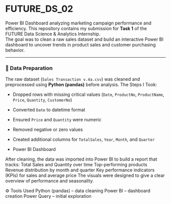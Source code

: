 # FUTURE_DS_02
Power BI Dashboard analyzing marketing campaign performance and efficiency.
This repository contains my submission for **Task 1** of the FUTURE Data Science & Analytics Internship.  
The goal was to clean a raw sales dataset and build an interactive Power BI dashboard to uncover trends in product sales and customer purchasing behavior.

---

### 🧹 Data Preparation
The raw dataset (`Sales Transaction v.4a.csv`) was cleaned and preprocessed using **Python (pandas)** before analysis.
The Steps I Took:
- Dropped rows with missing critical values (`Date`, `ProductNo`, `ProductName`, `Price`, `Quantity`, `CustomerNo`)
- Converted `Date` to datetime format
- Ensured `Price` and `Quantity` were numeric
- Removed negative or zero values
- Created additional columns for `TotalSales`, `Year`, `Month`, and `Quarter`

- Power BI Dashboard

After cleaning, the data was imported into Power BI to build a report that tracks:
Total Sales and Quantity over time
Top-performing products
Revenue distribution by month and quarter
Key performance indicators (KPIs) for sales and average price
The visuals were designed to give a clear overview of performance and seasonality.

⚙️ Tools Used
Python (pandas) – data cleaning
Power BI – dashboard creation
Power Query – initial exploration
